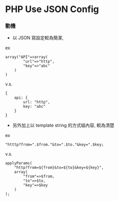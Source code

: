 # PHP Use JSON Config

### 動機
* 以 JSON 寫設定較為簡潔,

ex
```
array("API"=>array(
		"url"=>"http",
		"key"=>"abc"
	)
)
```
v.s.
```
{
	api: {
		url: "http",
		key: "abc"
	}
}
```

* 另外加上以 template string 的方式組內容, 較為清楚

ex
```
"htttp?from=".$from."&to=".$to."&key=".$key;
```
v.s.
```
applyParams(
	"http?from=${from}&to=${to}&key=${key}",
	array(
		"from"=>$from,
		"to"=>$to,
		"key"=>$key
	)
);
```
